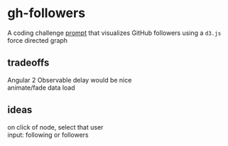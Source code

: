 # gh-followers
A coding challenge [prompt](./prompt.md) that visualizes GitHub followers using a `d3.js` force directed graph

## tradeoffs
Angular 2 Observable delay would be nice  
animate/fade data load

## ideas
on click of node, select that user  
input: following or followers  
